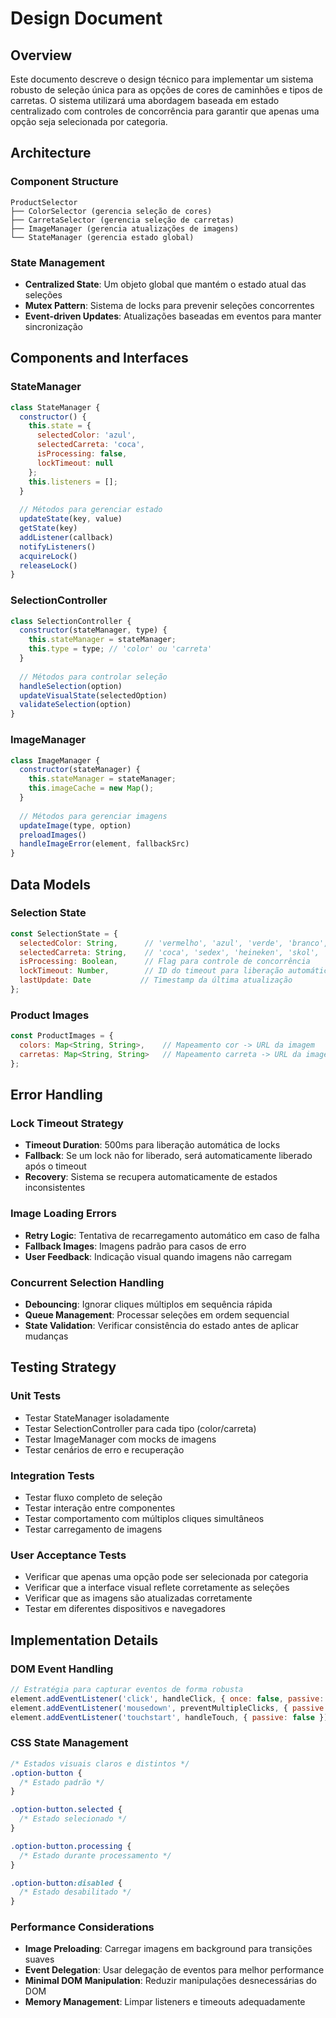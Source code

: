 # Design Document

## Overview

Este documento descreve o design técnico para implementar um sistema robusto de seleção única para as opções de cores de caminhões e tipos de carretas. O sistema utilizará uma abordagem baseada em estado centralizado com controles de concorrência para garantir que apenas uma opção seja selecionada por categoria.

## Architecture

### Component Structure
```
ProductSelector
├── ColorSelector (gerencia seleção de cores)
├── CarretaSelector (gerencia seleção de carretas)
├── ImageManager (gerencia atualizações de imagens)
└── StateManager (gerencia estado global)
```

### State Management
- **Centralized State**: Um objeto global que mantém o estado atual das seleções
- **Mutex Pattern**: Sistema de locks para prevenir seleções concorrentes
- **Event-driven Updates**: Atualizações baseadas em eventos para manter sincronização

## Components and Interfaces

### StateManager
```javascript
class StateManager {
  constructor() {
    this.state = {
      selectedColor: 'azul',
      selectedCarreta: 'coca',
      isProcessing: false,
      lockTimeout: null
    };
    this.listeners = [];
  }
  
  // Métodos para gerenciar estado
  updateState(key, value)
  getState(key)
  addListener(callback)
  notifyListeners()
  acquireLock()
  releaseLock()
}
```

### SelectionController
```javascript
class SelectionController {
  constructor(stateManager, type) {
    this.stateManager = stateManager;
    this.type = type; // 'color' ou 'carreta'
  }
  
  // Métodos para controlar seleção
  handleSelection(option)
  updateVisualState(selectedOption)
  validateSelection(option)
}
```

### ImageManager
```javascript
class ImageManager {
  constructor(stateManager) {
    this.stateManager = stateManager;
    this.imageCache = new Map();
  }
  
  // Métodos para gerenciar imagens
  updateImage(type, option)
  preloadImages()
  handleImageError(element, fallbackSrc)
}
```

## Data Models

### Selection State
```javascript
const SelectionState = {
  selectedColor: String,      // 'vermelho', 'azul', 'verde', 'branco', 'preto'
  selectedCarreta: String,    // 'coca', 'sedex', 'heineken', 'skol', 'casas'
  isProcessing: Boolean,      // Flag para controle de concorrência
  lockTimeout: Number,        // ID do timeout para liberação automática do lock
  lastUpdate: Date           // Timestamp da última atualização
};
```

### Product Images
```javascript
const ProductImages = {
  colors: Map<String, String>,    // Mapeamento cor -> URL da imagem
  carretas: Map<String, String>   // Mapeamento carreta -> URL da imagem
};
```

## Error Handling

### Lock Timeout Strategy
- **Timeout Duration**: 500ms para liberação automática de locks
- **Fallback**: Se um lock não for liberado, será automaticamente liberado após o timeout
- **Recovery**: Sistema se recupera automaticamente de estados inconsistentes

### Image Loading Errors
- **Retry Logic**: Tentativa de recarregamento automático em caso de falha
- **Fallback Images**: Imagens padrão para casos de erro
- **User Feedback**: Indicação visual quando imagens não carregam

### Concurrent Selection Handling
- **Debouncing**: Ignorar cliques múltiplos em sequência rápida
- **Queue Management**: Processar seleções em ordem sequencial
- **State Validation**: Verificar consistência do estado antes de aplicar mudanças

## Testing Strategy

### Unit Tests
- Testar StateManager isoladamente
- Testar SelectionController para cada tipo (color/carreta)
- Testar ImageManager com mocks de imagens
- Testar cenários de erro e recuperação

### Integration Tests
- Testar fluxo completo de seleção
- Testar interação entre componentes
- Testar comportamento com múltiplos cliques simultâneos
- Testar carregamento de imagens

### User Acceptance Tests
- Verificar que apenas uma opção pode ser selecionada por categoria
- Verificar que a interface visual reflete corretamente as seleções
- Verificar que as imagens são atualizadas corretamente
- Testar em diferentes dispositivos e navegadores

## Implementation Details

### DOM Event Handling
```javascript
// Estratégia para capturar eventos de forma robusta
element.addEventListener('click', handleClick, { once: false, passive: false });
element.addEventListener('mousedown', preventMultipleClicks, { passive: false });
element.addEventListener('touchstart', handleTouch, { passive: false });
```

### CSS State Management
```css
/* Estados visuais claros e distintos */
.option-button {
  /* Estado padrão */
}

.option-button.selected {
  /* Estado selecionado */
}

.option-button.processing {
  /* Estado durante processamento */
}

.option-button:disabled {
  /* Estado desabilitado */
}
```

### Performance Considerations
- **Image Preloading**: Carregar imagens em background para transições suaves
- **Event Delegation**: Usar delegação de eventos para melhor performance
- **Minimal DOM Manipulation**: Reduzir manipulações desnecessárias do DOM
- **Memory Management**: Limpar listeners e timeouts adequadamente